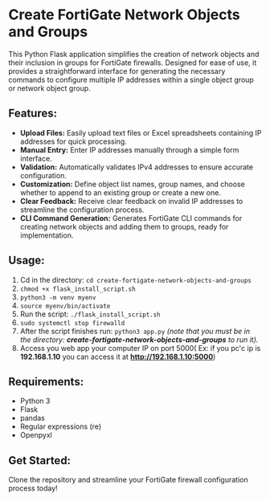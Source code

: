 # Create FortiGate Network Objects and Groups

This Python Flask application simplifies the creation of network objects and their inclusion in groups for FortiGate firewalls. Designed for ease of use, it provides a straightforward interface for generating the necessary commands to configure multiple IP addresses within a single object group or network object group.

## Features:

- **Upload Files:** Easily upload text files or Excel spreadsheets containing IP addresses for quick processing.
- **Manual Entry:** Enter IP addresses manually through a simple form interface.
- **Validation:** Automatically validates IPv4 addresses to ensure accurate configuration.
- **Customization:** Define object list names, group names, and choose whether to append to an existing group or create a new one.
- **Clear Feedback:** Receive clear feedback on invalid IP addresses to streamline the configuration process.
- **CLI Command Generation:** Generates FortiGate CLI commands for creating network objects and adding them to groups, ready for implementation.

## Usage:

1.	Cd in the directory: `cd create-fortigate-network-objects-and-groups`
2.	`chmod +x flask_install_script.sh`
3.	`python3 -m venv myenv`
4.	`source myenv/bin/activate`
5.	Run the script: `./flask_install_script.sh`
6.	`sudo systemctl stop firewalld`
7.	After the script finishes run: `python3 app.py` *(note that you must be in the directory: **create-fortigate-network-objects-and-groups** to run it).*
8.	Access you web app your computer IP on port 5000( Ex: if you pc'c ip is **192.168.1.10** you can access it at **http://192.168.1.10:5000**)

## Requirements:

- Python 3
- Flask
- pandas
- Regular expressions (re)
- Openpyxl

## Get Started:

Clone the repository and streamline your FortiGate firewall configuration process today!


